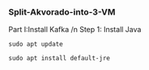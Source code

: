 ### Split-Akvorado-into-3-VM
Part I:Install Kafka
/n Step 1: Install Java 
```
sudo apt update
```
```
sudo apt install default-jre
```
